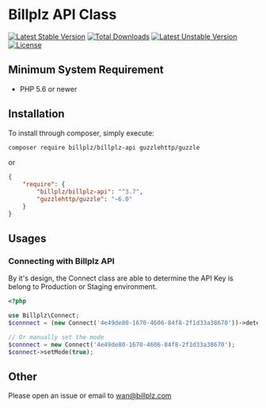 # Billplz API Class
[![Latest Stable Version](https://poser.pugx.org/billplz/billplz-api)](https://packagist.org/packages/billplz/billplz-api)
[![Total Downloads](https://poser.pugx.org/billplz/billplz-api/downloads)](https://packagist.org/packages/billplz/billplz-api)
[![Latest Unstable Version](https://poser.pugx.org/billplz/billplz-api/v/unstable)](//packagist.org/packages/billplz/billplz-api)
[![License](https://poser.pugx.org/billplz-api/api/license)](https://packagist.org/packages/billplz/billplz-api)

## Minimum System Requirement
- PHP 5.6 or newer

## Installation

To install through composer, simply execute:

```bash
composer require billplz/billplz-api guzzlehttp/guzzle
```

or

```json
{
    "require": {
        "billplz/billplz-api": "^3.7",
        "guzzlehttp/guzzle": "~6.0"
    }
}
```

## Usages

### Connecting with Billplz API

By it's design, the Connect class are able to determine the API Key is belong to Production or Staging environment.

```php
<?php

use Billplz\Connect;
$connnect = (new Connect('4e49de80-1670-4606-84f8-2f1d33a38670'))->detectMode();

// Or manually set the mode
$connnect = new Connect('4e49de80-1670-4606-84f8-2f1d33a38670');
$connect->setMode(true);
```

## Other

Please open an issue or email to wan@billplz.com
